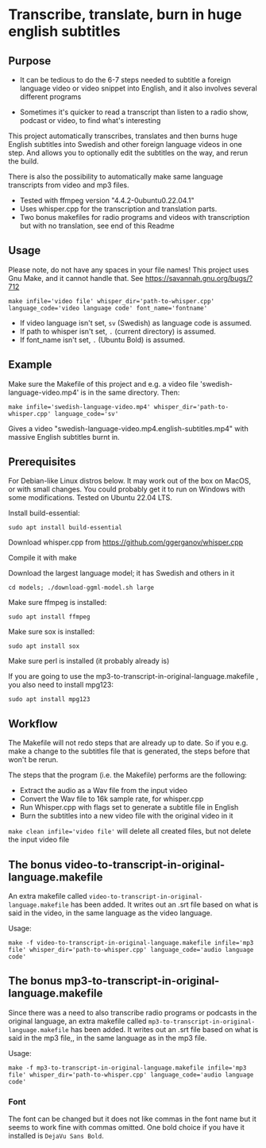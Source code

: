 # Transcribe, translate, burn in huge english subtitles

## Purpose

* It can be tedious to do the 6-7 steps needed to subtitle a foreign language video or video snippet into English, and it also involves several different programs

* Sometimes it's quicker to read a transcript than listen to a radio show, podcast or video, to find what's interesting
 
This project automatically transcribes, translates and then burns huge English subtitles into Swedish and other foreign language videos in one step. And allows you to optionally edit the subtitles on the way, and rerun the build.

There is also the possibility to automatically make same language transcripts from video and mp3 files.

* Tested with ffmpeg version "4.4.2-0ubuntu0.22.04.1"
* Uses whisper.cpp for the transcription and translation parts.
* Two bonus makefiles for radio programs and videos with transcription but with no translation, see end of this Readme

## Usage

Please note, do not have any spaces in your file names! This project uses Gnu Make, and it cannot handle that. See <https://savannah.gnu.org/bugs/?712>

```make infile='video file' whisper_dir='path-to-whisper.cpp' language_code='video language code' font_name='fontname'```

* If video language isn't set, ```sv``` (Swedish) as language code is assumed.
* If path to whisper isn't set, ```.``` (current directory) is assumed.
* If font_name isn't set, ```.``` (Ubuntu Bold) is assumed.


## Example

Make sure the Makefile of this project and e.g. a video file 'swedish-language-video.mp4' is in the same directory. Then:

```make infile='swedish-language-video.mp4' whisper_dir='path-to-whisper.cpp' language_code='sv'```

Gives a video "swedish-language-video.mp4.english-subtitles.mp4"
with massive English subtitles burnt in.

## Prerequisites

For Debian-like Linux distros below. It may work out of the box on MacOS, or with small changes. You could probably get it to run on Windows with some modifications. Tested on Ubuntu 22.04 LTS.

Install build-essential:

    sudo apt install build-essential

Download whisper.cpp from <https://github.com/ggerganov/whisper.cpp>

Compile it with make

Download the largest language model; it has Swedish and others in it

```cd models; ./download-ggml-model.sh large```

Make sure ffmpeg is installed:

    sudo apt install ffmpeg
    
Make sure sox is installed:

    sudo apt install sox
    
Make sure perl is installed (it probably already is)

If you are going to use the mp3-to-transcript-in-original-language.makefile , you also need to install mpg123:

    sudo apt install mpg123

## Workflow

The Makefile will not redo steps that are already up to date. So if you e.g. make a change to the subtitles file that is generated, the steps before that won't be rerun.

The steps that the program (i.e. the Makefile) performs are the following:

* Extract the audio as a Wav file from the input video
* Convert the Wav file to 16k sample rate, for whisper.cpp
* Run Whisper.cpp with flags set to generate a subtitle file in English
* Burn the subtitles into a new video file with the original video in it


```make clean infile='video file'``` will delete all created files, but not delete the input video file

## The bonus video-to-transcript-in-original-language.makefile

An extra makefile called ```video-to-transcript-in-original-language.makefile``` has been added. It writes out an .srt file based on what is said in the video, in the same language as the video language.

Usage:

    make -f video-to-transcript-in-original-language.makefile infile='mp3 file' whisper_dir='path-to-whisper.cpp' language_code='audio language code'

## The bonus mp3-to-transcript-in-original-language.makefile

Since there was a need to also transcribe radio programs or podcasts in the original language,  an extra makefile called ```mp3-to-transcript-in-original-language.makefile``` has been added. It writes out an .srt file based on what is said in the mp3 file,, in the same language as in the mp3 file.

Usage:

    make -f mp3-to-transcript-in-original-language.makefile infile='mp3 file' whisper_dir='path-to-whisper.cpp' language_code='audio language code'

### Font

The font can be changed but it does not like commas in the font name but it seems to work fine with commas omitted. One bold choice if you have it installed is ```DejaVu Sans Bold```.
